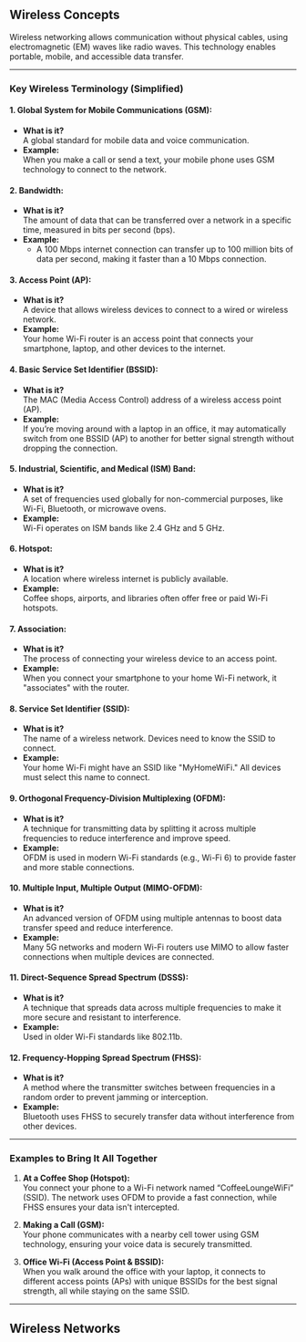## Wireless Concepts

Wireless networking allows communication without physical cables, using electromagnetic (EM) waves like radio waves. This technology enables portable, mobile, and accessible data transfer.

---

### **Key Wireless Terminology (Simplified)**

#### **1. Global System for Mobile Communications (GSM):**

- **What is it?**  
    A global standard for mobile data and voice communication.
- **Example:**  
    When you make a call or send a text, your mobile phone uses GSM technology to connect to the network.

#### **2. Bandwidth:**

- **What is it?**  
    The amount of data that can be transferred over a network in a specific time, measured in bits per second (bps).
- **Example:**
    - A 100 Mbps internet connection can transfer up to 100 million bits of data per second, making it faster than a 10 Mbps connection.

#### **3. Access Point (AP):**

- **What is it?**  
    A device that allows wireless devices to connect to a wired or wireless network.
- **Example:**  
    Your home Wi-Fi router is an access point that connects your smartphone, laptop, and other devices to the internet.

#### **4. Basic Service Set Identifier (BSSID):**

- **What is it?**  
    The MAC (Media Access Control) address of a wireless access point (AP).
- **Example:**  
    If you’re moving around with a laptop in an office, it may automatically switch from one BSSID (AP) to another for better signal strength without dropping the connection.

#### **5. Industrial, Scientific, and Medical (ISM) Band:**

- **What is it?**  
    A set of frequencies used globally for non-commercial purposes, like Wi-Fi, Bluetooth, or microwave ovens.
- **Example:**  
    Wi-Fi operates on ISM bands like 2.4 GHz and 5 GHz.

#### **6. Hotspot:**

- **What is it?**  
    A location where wireless internet is publicly available.
- **Example:**  
    Coffee shops, airports, and libraries often offer free or paid Wi-Fi hotspots.

#### **7. Association:**

- **What is it?**  
    The process of connecting your wireless device to an access point.
- **Example:**  
    When you connect your smartphone to your home Wi-Fi network, it "associates" with the router.

#### **8. Service Set Identifier (SSID):**

- **What is it?**  
    The name of a wireless network. Devices need to know the SSID to connect.
- **Example:**  
    Your home Wi-Fi might have an SSID like "MyHomeWiFi." All devices must select this name to connect.

#### **9. Orthogonal Frequency-Division Multiplexing (OFDM):**

- **What is it?**  
    A technique for transmitting data by splitting it across multiple frequencies to reduce interference and improve speed.
- **Example:**  
    OFDM is used in modern Wi-Fi standards (e.g., Wi-Fi 6) to provide faster and more stable connections.

#### **10. Multiple Input, Multiple Output (MIMO-OFDM):**

- **What is it?**  
    An advanced version of OFDM using multiple antennas to boost data transfer speed and reduce interference.
- **Example:**  
    Many 5G networks and modern Wi-Fi routers use MIMO to allow faster connections when multiple devices are connected.

#### **11. Direct-Sequence Spread Spectrum (DSSS):**

- **What is it?**  
    A technique that spreads data across multiple frequencies to make it more secure and resistant to interference.
- **Example:**  
    Used in older Wi-Fi standards like 802.11b.

#### **12. Frequency-Hopping Spread Spectrum (FHSS):**

- **What is it?**  
    A method where the transmitter switches between frequencies in a random order to prevent jamming or interception.
- **Example:**  
    Bluetooth uses FHSS to securely transfer data without interference from other devices.

---

### **Examples to Bring It All Together**

1. **At a Coffee Shop (Hotspot):**  
    You connect your phone to a Wi-Fi network named “CoffeeLoungeWiFi” (SSID). The network uses OFDM to provide a fast connection, while FHSS ensures your data isn't intercepted.
    
2. **Making a Call (GSM):**  
    Your phone communicates with a nearby cell tower using GSM technology, ensuring your voice data is securely transmitted.
    
3. **Office Wi-Fi (Access Point & BSSID):**  
    When you walk around the office with your laptop, it connects to different access points (APs) with unique BSSIDs for the best signal strength, all while staying on the same SSID.
    

---

## Wireless Networks

